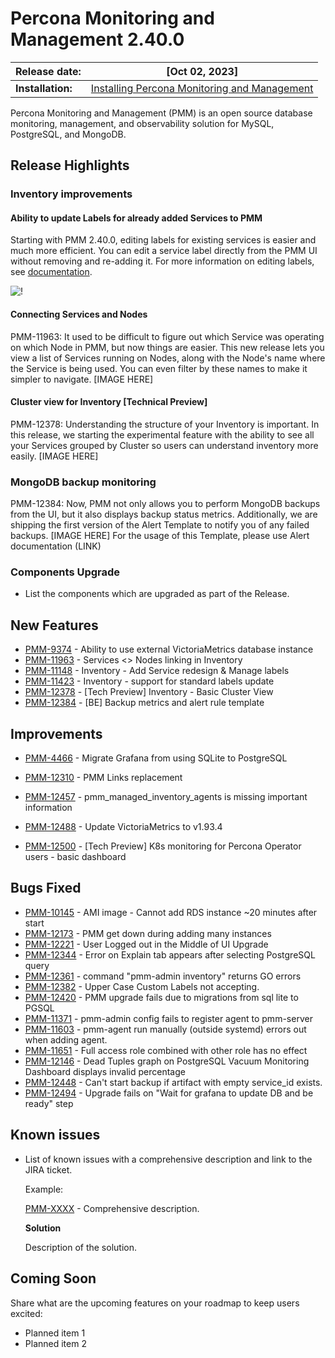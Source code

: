 
# Percona Monitoring and Management 2.40.0


| **Release date:** | [Oct 02, 2023]                                                                                    |
| ----------------- | ----------------------------------------------------------------------------------------------- |
| **Installation:** | [Installing Percona Monitoring and Management](https://www.percona.com/software/pmm/quickstart) |

Percona Monitoring and Management (PMM) is an open source database monitoring, management, and observability solution for MySQL, PostgreSQL, and MongoDB.

<!---

!!! caution alert alert-warning "Important/Caution"
    Crucial points that need emphasis:

    - Important: A significant point that deserves emphasis.
    - Caution: Used to mean 'Continue with care'.

--->

## Release Highlights

### Inventory improvements

#### Ability to update Labels for already added Services to PMM  

Starting with PMM 2.40.0, editing labels for existing services is easier and much more efficient. You can edit a service label directly from the PMM UI without removing and re-adding it. For more information on editing labels, see [documentation](https://docs.percona.com/percona-monitoring-and-management/details/dashboards/dashboard-inventory.html#editing-labels-for-a-service).

  ![!](../../_images/PMM_access_edit_labels.png)

#### Connecting Services and Nodes  
PMM-11963: It used to be difficult to figure out which Service was operating on which Node in PMM, but now things are easier. This new release lets you view a list of Services running on Nodes, along with the Node's name where the Service is being used. You can even filter by these names to make it simpler to navigate.
[IMAGE HERE]

#### Cluster view for Inventory [Technical Preview]
PMM-12378: Understanding the structure of  your Inventory is important. In this release, we starting the experimental feature with the ability to see all your Services grouped by Cluster so users can understand inventory more easily. 
[IMAGE HERE]

 

### MongoDB backup monitoring 
PMM-12384: Now, PMM not only allows you to perform MongoDB backups from the UI, but it also displays backup status metrics. Additionally, we are shipping the first version of the Alert Template to notify you of any failed backups.
[IMAGE HERE]
For the usage of this Template, please use Alert documentation (LINK)


### Components Upgrade
- List the components which are upgraded as part of the Release.

## New Features

- [PMM-9374](https://jira.percona.com/browse/PMM-9374) - Ability to use external VictoriaMetrics database instance
- [PMM-11963](https://jira.percona.com/browse/PMM-11963) - Services <> Nodes linking in Inventory
- [PMM-11148](https://jira.percona.com/browse/PMM-11148) - Inventory - Add Service redesign & Manage labels
- [PMM-11423](https://jira.percona.com/browse/PMM-11423) - Inventory - support for standard labels update
- [PMM-12378](https://jira.percona.com/browse/PMM-12378) - [Tech Preview] Inventory - Basic Cluster View
- [PMM-12384](https://jira.percona.com/browse/PMM-12378) - [BE] Backup metrics and alert rule template




## Improvements

- [PMM-4466](https://jira.percona.com/browse/PMM-9769) - Migrate Grafana from using SQLite to PostgreSQL

- [PMM-12310](https://jira.percona.com/browse/PMM-12310) - PMM Links replacement

- [PMM-12457](https://jira.percona.com/browse/PMM-12457) - pmm_managed_inventory_agents is missing important information
- [PMM-12488](https://jira.percona.com/browse/PMM-12488) - Update VictoriaMetrics to v1.93.4
- [PMM-12500](https://jira.percona.com/browse/PMM-12500) - [Tech Preview] K8s monitoring for Percona Operator users - basic dashboard


## Bugs Fixed


- [PMM-10145](https://jira.percona.com/browse/PMM-10145) - AMI image - Cannot add RDS instance ~20 minutes after start
- [PMM-12173](https://jira.percona.com/browse/PMM-12173) - PMM get down during adding many instances
- [PMM-12221](https://jira.percona.com/browse/PMM-12221) - User Logged out in the Middle of UI Upgrade
- [PMM-12344](https://jira.percona.com/browse/PMM-12344) - Error on Explain tab appears after selecting PostgreSQL query
- [PMM-12361](https://jira.percona.com/browse/PMM-12361) - command "pmm-admin inventory" returns GO errors
- [PMM-12382](https://jira.percona.com/browse/PMM-12382) - Upper Case Custom Labels not accepting.
- [PMM-12420](https://jira.percona.com/browse/PMM-12420) - PMM upgrade fails due to migrations from sql lite to PGSQL
- [PMM-11371](https://jira.percona.com/browse/PMM-11371) - pmm-admin config fails to register agent to pmm-server
- [PMM-11603](https://jira.percona.com/browse/PMM-11603) - pmm-agent run manually (outside systemd) errors out when adding agent.
- [PMM-11651](https://jira.percona.com/browse/PMM-11651)  - Full access role combined with other role has no effect
- [PMM-12146](https://jira.percona.com/browse/PMM-12146) - Dead Tuples graph on PostgreSQL Vacuum Monitoring Dashboard displays invalid percentage
- [PMM-12448](https://jira.percona.com/browse/PMM-12448) - Can't start backup if artifact with empty service_id exists.
- [PMM-12494](https://jira.percona.com/browse/PMM-12494) - Upgrade fails on "Wait for grafana to update DB and be ready" step


## Known issues

- ​List of known issues with a  comprehensive description and link to the JIRA ticket.

    Example:

    [PMM-XXXX](https://jira.percona.com/browse/PMM-XXXX) - Comprehensive description.


    **Solution**

    Description of the solution.


## Coming Soon

  Share what are the upcoming features on your roadmap to keep users excited:

- Planned item 1
- Planned item 2
